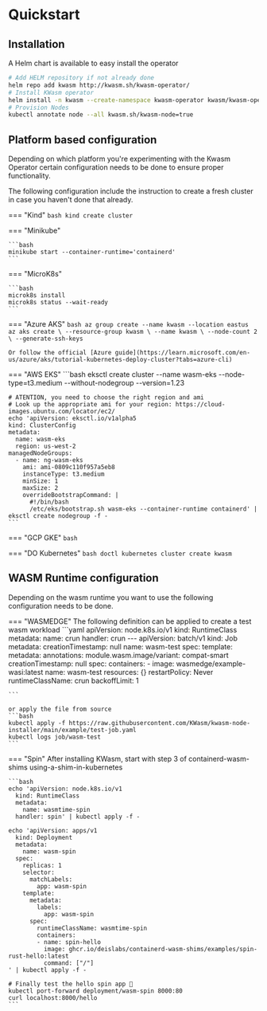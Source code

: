 # Quickstart

## Installation

A Helm chart is available to easy install the operator

```bash
# Add HELM repository if not already done
helm repo add kwasm http://kwasm.sh/kwasm-operator/
# Install KWasm operator
helm install -n kwasm --create-namespace kwasm-operator kwasm/kwasm-operator
# Provision Nodes
kubectl annotate node --all kwasm.sh/kwasm-node=true
```

## Platform based configuration

Depending on which platform you're experimenting with the Kwasm Operator certain configuration needs to be done to ensure proper functionality.

The following configuration include the instruction to create a fresh cluster in case you haven't done that already.

=== "Kind"
    ```bash
    kind create cluster
    ```

=== "Minikube"

    ```bash
    minikube start --container-runtime='containerd'
    ```

=== "MicroK8s"

    ```bash
    microk8s install
    microk8s status --wait-ready
    ```

=== "Azure AKS"
    ```bash
    az group create --name kwasm --location eastus
    az aks create \
    --resource-group kwasm \
    --name kwasm \
    --node-count 2 \
    --generate-ssh-keys
    ```

    Or follow the official [Azure guide](https://learn.microsoft.com/en-us/azure/aks/tutorial-kubernetes-deploy-cluster?tabs=azure-cli)

=== "AWS EKS"
    ```bash
    eksctl create cluster --name wasm-eks --node-type=t3.medium --without-nodegroup --version=1.23

    # ATENTION, you need to choose the right region and ami
    # Look up the appropriate ami for your region: https://cloud-images.ubuntu.com/locator/ec2/
    echo 'apiVersion: eksctl.io/v1alpha5
    kind: ClusterConfig
    metadata:
      name: wasm-eks
      region: us-west-2
    managedNodeGroups:
      - name: ng-wasm-eks
        ami: ami-0809c110f957a5eb8
        instanceType: t3.medium
        minSize: 1
        maxSize: 2
        overrideBootstrapCommand: |
          #!/bin/bash
          /etc/eks/bootstrap.sh wasm-eks --container-runtime containerd' | eksctl create nodegroup -f -
    ```

=== "GCP GKE"
    ```bash
    ```

=== "DO Kubernetes"
    ```bash
    doctl kubernetes cluster create kwasm
    ```

## WASM Runtime configuration

Depending on the wasm runtime you want to use the following configuration needs to be done.

=== "WASMEDGE"
    The following definition can be applied to create a test wasm workload
    ```yaml
      apiVersion: node.k8s.io/v1
      kind: RuntimeClass
      metadata:
        name: crun
      handler: crun
      ---
      apiVersion: batch/v1
      kind: Job
      metadata:
        creationTimestamp: null
        name: wasm-test
      spec:
        template:
          metadata:
            annotations:
              module.wasm.image/variant: compat-smart
            creationTimestamp: null
          spec:
            containers:
            - image: wasmedge/example-wasi:latest
              name: wasm-test
              resources: {}
            restartPolicy: Never
            runtimeClassName: crun
        backoffLimit: 1

    ```

    or apply the file from source
    ```bash
    kubectl apply -f https://raw.githubusercontent.com/KWasm/kwasm-node-installer/main/example/test-job.yaml
    kubectl logs job/wasm-test
    ``` 

=== "Spin"
    After installing KWasm, start with step 3 of containerd-wasm-shims using-a-shim-in-kubernetes

    ```bash
    echo 'apiVersion: node.k8s.io/v1                                           
      kind: RuntimeClass
      metadata:
        name: wasmtime-spin
      handler: spin' | kubectl apply -f -

    echo 'apiVersion: apps/v1                                                  
      kind: Deployment
      metadata:
        name: wasm-spin
      spec:
        replicas: 1
        selector:
          matchLabels:
            app: wasm-spin
        template:
          metadata:
            labels:
              app: wasm-spin
          spec:
            runtimeClassName: wasmtime-spin
            containers:
            - name: spin-hello
              image: ghcr.io/deislabs/containerd-wasm-shims/examples/spin-rust-hello:latest
              command: ["/"]
    ' | kubectl apply -f -

    # Finally test the hello spin app 🥳
    kubectl port-forward deployment/wasm-spin 8000:80
    curl localhost:8000/hello
    ```


